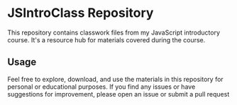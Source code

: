 # JSIntroClass Repository

This repository contains classwork files from my JavaScript introductory course. It's a resource hub for materials covered during the course.

## Usage

Feel free to explore, download, and use the materials in this repository for personal or educational purposes. If you find any issues or have suggestions for improvement, please open an issue or submit a pull request